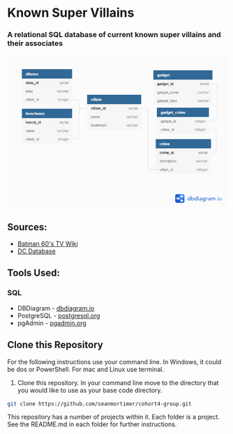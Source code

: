 
# Known Super Villains

### A relational SQL database of current known super villains and their associates

![Image of database diagram](./villainDB_Diagram.png)

## Sources:
- [Batman 60's TV Wiki](https://batman60stv.fandom.com/)
- [DC Database](https://dc.fandom.com/wiki/Batman_(1966_TV_Series))

## Tools Used:

### SQL
- DBDiagram - [dbdiagram.io](https://dbdiagram.io/home)
- PostgreSQL - [postgresql.org](https://postgresql.org)
- pgAdmin - [pgadmin.org](https://pgadmin.org)



## Clone this Repository

For the following instructions use your command line. In Windows, it could be dos or PowerShell. For mac and Linux use terminal.

1. Clone this repository. In your command line move to the directory that you would like to use as your base code directory. 
```sh
git clone https://github.com/seanmortimer/cohort4-group.git
```

This repository has a number of projects within it. Each folder is a project. See the README.md in each folder for further instructions. 

